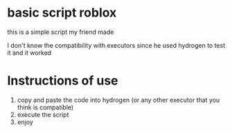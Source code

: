 # basic script roblox
this is a simple script my friend made

I don't know the compatibility with executors since he used hydrogen to test it and it worked
# Instructions of use
1. copy and paste the code into hydrogen (or any other executor that you think is compatible)
2. execute the script
3. enjoy
